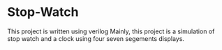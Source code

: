 # Stop-Watch
This project is written using verilog 
Mainly, this project is a simulation of stop watch and a clock using four seven segements displays. 

